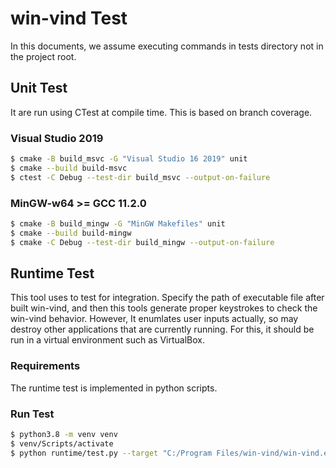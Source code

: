 # win-vind Test
In this documents, we assume executing commands in tests directory not in the project root.

## Unit Test
It are run using CTest at compile time. This is based on branch coverage.

### Visual Studio 2019
```bash
$ cmake -B build_msvc -G "Visual Studio 16 2019" unit
$ cmake --build build-msvc
$ ctest -C Debug --test-dir build_msvc --output-on-failure
```

### MinGW-w64 >= GCC 11.2.0
```bash
$ cmake -B build_mingw -G "MinGW Makefiles" unit
$ cmake --build build-mingw
$ cmake -C Debug --test-dir build_mingw --output-on-failure
```

## Runtime Test
This tool uses to test for integration.
Specify the path of executable file after built win-vind, and then this tools generate proper keystrokes to check the win-vind behavior. However, It enumlates user inputs actually, so may destroy other applications that are currently running. For this, it should be run in a virtual environment such as VirtualBox.

### Requirements
The runtime test is implemented in python scripts.


### Run Test
```bash
$ python3.8 -m venv venv
$ venv/Scripts/activate
$ python runtime/test.py --target "C:/Program Files/win-vind/win-vind.exe"
```
